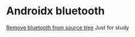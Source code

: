 # Androidx bluetooth
[Remove bluetooth from source tree](https://android-review.googlesource.com/c/platform/frameworks/support/+/3561044)
Just for study